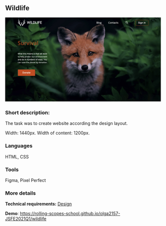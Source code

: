 ## Wildlife

![Wildlife](https://github.com/Olga2157/wildlife/blob/main/assets/screenshot_wildlife.png "Wildlife")

### Short description:

The task was to create website according the design layout.

Width: 1440px. Width of content: 1200px.

### Languages 
HTML, CSS

### Tools  

Figma, Pixel Perfect 

### More details

**Technical requirements:**
[Design](https://www.figma.com/file/dJoqHi1YHTLR06PPEeCc7t/Wildlife)

**Demo**:  https://rolling-scopes-school.github.io/olga2157-JSFE2021Q1/wildlife
